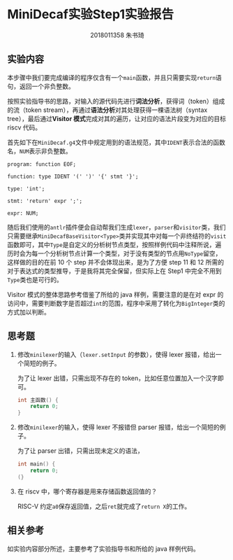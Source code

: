 # MiniDecaf实验Step1实验报告

<div style="text-align: center;">2018011358 朱书琦</div>

## 实验内容

本步骤中我们要完成编译的程序仅含有一个`main`函数，并且只需要实现`return`语句，返回一个非负整数。

按照实验指导书的思路，对输入的源代码先进行**词法分析**，获得词（token）组成的流（token stream），再通过**语法分析**对其处理获得一棵语法树（syntax tree），最后通过**Visitor 模式**完成对其的遍历，让对应的语法片段变为对应的目标 riscv 代码。

首先如下在`MiniDecaf.g4`文件中规定用到的语法规范，其中`IDENT`表示合法的函数名，`NUM`表示非负整数。

```
program: function EOF;

function: type IDENT '(' ')' '{' stmt '}';

type: 'int';

stmt: 'return' expr ';';

expr: NUM;
```

随后我们使用的`antlr`插件便会自动帮我们生成`lexer`，`parser`和`visitor`类，我们只需要继承`MiniDecafBaseVisitor<Type>`类并实现其中对每一个非终结符的`visit`函数即可，其中`Type`是自定义的分析树节点类型，按照样例代码中注释所说，遍历时会为每一个分析树节点计算一个类型，对于没有类型的节点用`NoType`留空，这样做的目的在前 10 个 step 并不会体现出来，是为了方便 step 11 和 12 所需的对于表达式的类型推导，于是我将其完全保留，但实际上在 Step1 中完全不用到`Type`类也是可行的。

Visitor 模式的整体思路参考借鉴了所给的 java 样例，需要注意的是在对 expr 的访问中，需要判断数字是否超过`int`的范围，程序中采用了转化为`BigInteger`类的方式加以判断。

## 思考题

1. 修改`minilexer`的输入（`lexer.setInput` 的参数），使得 lexer 报错，给出一个简短的例子。

    为了让 lexer 出错，只需出现不存在的 token，比如任意位置加入一个汉字即可。

    ```c
    int 主函数() {
        return 0;
    }
    ```

2. 修改`minilexer`的输入，使得 lexer 不报错但 parser 报错，给出一个简短的例子。

    为了让 parser 出错，只需出现未定义的语法，

    ```c
    int main() {
        return 0;
    (}
    ```

3. 在 riscv 中，哪个寄存器是用来存储函数返回值的？

    RISC-V 约定`a0`保存返回值，之后`ret`就完成了`return X`的工作。

## 相关参考

如实验内容部分所述，主要参考了实验指导书和所给的 java 样例代码。